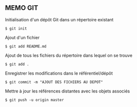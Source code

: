 ## MEMO GIT
Initialisation d'un dépôt Git dans un répertoire existant
```shell
$ git init
```

Ajout d'un fichier
```shell
$ git add README.md
```

Ajout de tous les fichiers du répertoire dans lequel on se trouve
```shell
$ git add .
```

Enregistrer les modifications dans le référentiel/dépôt
```shell
$ git commit -m "AJOUT DES FICHIERS AU DEPOT"
```

Mettre à jour les références distantes avec les objets associés
```shell
$ git push -u origin master
```

